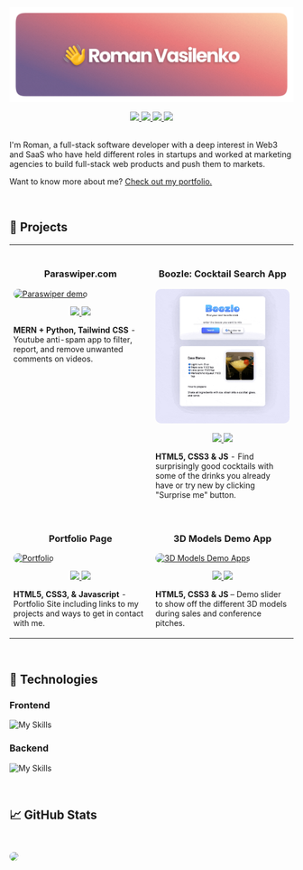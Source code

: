 [![Roman's GitHub Banner](./assets/github-header.png)](https://romanvasilenko.co/)

<section align="center">
    <a href="https://romanvasilenko.co/" target="_blank">
        <img src="https://img.shields.io/badge/website-000000?style=for-the-badge&logo=About.me&logoColor=white"/>
    </a>
    <a href="https://twitter.com/romanvasilenko_" target="_blank">
        <img src="https://img.shields.io/badge/Twitter-1DA1F2?style=for-the-badge&logo=twitter&logoColor=white"/>
    </a>
    <a href="https://www.linkedin.com/in/roman--vasilenko/" target="_blank">
        <img src="https://img.shields.io/badge/LinkedIn-0077B5?style=for-the-badge&logo=linkedin&logoColor=white"/>
    </a>
    <a href="https://romanvasilenko.co/" target="_blank">
        <img src="https://komarev.com/ghpvc/?username=roman-vasi1enko&style=for-the-badge"/>
    </a>
</section>

<br>

I'm Roman, a full-stack software developer with a deep interest in Web3 and SaaS who have held different roles in startups and worked at marketing agencies to build full-stack web products and push them to markets.

Want to know more about me? [Check out my portfolio.](https://romanvasilenko.co/)

<br>

## 🚀 Projects

<table>
  <tr>
  <td width="50%" valign="top">
    <br>
      <h3 align="center">Paraswiper.com</h3>
        <a target="_blank" href="https://github.com/roman-vasi1enko/paraswiper">
          <img src="assets/paraswiper-demo.gif" width="100%" alt="Paraswiper demo" style="border-radius:10px"/>
        </a>
        <br />
        <p align="center">
        <a href="https://github.com/roman-vasi1enko/paraswiper" target="_blank">
        <img src="https://img.shields.io/static/v1?label=|&message=REPO&color=23555f&style=plastic&logo=github&logo-color=white"/>
      </a>
      <a href="https://paraswiper.com/" target="_blank">
        <img src="https://img.shields.io/static/v1?label=|&message=WEBSITE&color=cdf998&style=plastic&logo=react&logo-color=white"/>
      </a>
      </p>
        <p><strong>MERN + Python, Tailwind CSS</strong> - Youtube anti-spam app to filter, report, and remove unwanted comments on videos.</p>
    </td>
    <td width="50%" valign="top">
    <br>
      <h3 align="center">Boozle: Cocktail Search App</h3>
      <a target="_blank" href="https://github.com/roman-vasi1enko/api-app-boozle">
            <img src="assets/boozle.gif" width="100%"  alt="Rigley 2" style="border-radius:10px"/>
        </a>
        <br />
        <p align="center">
  <a href="https://github.com/roman-vasi1enko/api-app-boozle" target="_blank">
    <img src="https://img.shields.io/static/v1?label=|&message=REPO&color=23555f&style=plastic&logo=github&logo-color=white"/>
  </a>
  <a href="https://boozle.netlify.app/" target="_blank">
    <img src="https://img.shields.io/static/v1?label=|&message=WEBSITE&color=cdf998&style=plastic&logo=javascript&logo-color=white"/>
  </a>
      </p>
        <p><strong>HTML5, CSS3 & JS</strong> - Find surprisingly good cocktails with some of the drinks you already have or try new by clicking "Surprise me" button.</p>
    </td>
  </tr>

  <tr>
  <td width="50%" valign="top">
    <br>
      <h3 align="center">Portfolio Page</h3>
        <a target="_blank" href="https://github.com/roman-vasi1enko/portfolio-website">
          <img src="assets/romanvasilenkoco.gif" width="100%" alt="Portfolio" style="border-radius:10px"/>
        </a>
      <br />
        <p align="center">
  <a href="https://github.com/roman-vasi1enko/portfolio-website" target="_blank">
    <img src="https://img.shields.io/static/v1?label=|&message=REPO&color=23555f&style=plastic&logo=github&logo-color=white"/>
  </a>
  <a href="https://romanvasilenko.co/" target="_blank">
    <img src="https://img.shields.io/static/v1?label=|&message=WEBSITE&color=cdf998&style=plastic&logo=css3&logo-color=white"/>
  </a>
      </p>
        <p><strong>HTML5, CSS3, & Javascript</strong> - Portfolio Site including links to my projects and ways to get in contact with me.</p>
    </td>
    <td width="50%" valign="top">
    <br>
      <h3 align="center">3D Models Demo App</h3>
        <a target="_blgank" href="https://github.com/roman-vasi1enko/3d-models-demo-app">
            <img src="assets/3dmodels2.gif" width="100%" alt="3D Models Demo Apps" style="border-radius:10px"/>
        </a>
        <br />
        <p align="center">
  <a href="https://github.com/roman-vasi1enko/3d-models-demo-app" target="_blank">
    <img src="https://img.shields.io/static/v1?label=|&message=REPO&color=23555f&style=plastic&logo=github&logo-color=white"/>
  </a>  
  <a href="https://modelsdemo.netlify.app/" target="_blank">
    <img src="https://img.shields.io/static/v1?label=|&message=WEBSITE&color=cdf998&style=plastic&logo=javascript&logo-color=white"/>
  </a>
      </p>
        <p><strong>HTML5, CSS3 & JS</strong> – Demo slider to show off the different 3D models during sales and conference pitches.</p>
    </td>
  </tr>
</table>

<br>

## 💼  Technologies
### Frontend
![My Skills](https://skillicons.dev/icons?i=html,css,js,react)

### Backend
![My Skills](https://skillicons.dev/icons?i=solidity,nodejs,mongodb,git)

<!-- https://github.com/tandpfun/skill-icons#readme -->

<br>

## 📈 GitHub Stats

<br>

<div>
    <img style="border-radius:20px;margin-top:10px" src="https://github-readme-streak-stats.herokuapp.com?user=roman-vasi1enko&theme=highcontrast&hide_border=true&date_format=M%20j%5B%2C%20Y%5D&background=0C1117&fire=DD4B1B"/>
</div>

